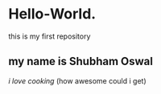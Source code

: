 # Hello-World.
this is my first repository 
## my name is Shubham Oswal 
*i love cooking*
(how awesome could i get)
